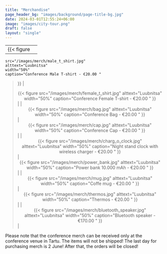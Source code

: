 ```yaml
---
title: "Merchandise"
page_header_bg: "images/background/page-title-bg.jpg"
date: 2024-03-01T12:55:24+06:00
image: "images/city-tour.png"
draft: false
layout: "single"
---
```




|                   |                                  |
|-----------------------|-----------------------------------------|
| <center> {{< figure
    src="/images/merch/male_t_shirt.jpg"
    alttext="Luubnitsa"
    width="50%"
    caption="Conference Male T-shirt - €20.00 "
>}} </center> | <center> {{< figure
    src="/images/merch/female_t_shirt.jpg"
    alttext="Luubnitsa"
    width="50%"
    caption="Conference Female T-shirt - €20.00 "
>}} </center> |
| <center> {{< figure
    src="/images/merch/bag.jpg"
    alttext="Luubnitsa"
    width="50%"
    caption="Conference Bag - €20.00 "
>}} </center> | <center> {{< figure
    src="/images/merch/cap.jpg"
    alttext="Luubnitsa"
    width="50%"
    caption="Conference Cap - €20.00 "
>}} </center> |
| <center> {{< figure
    src="/images/merch/charg_o_clock.jpg"
    alttext="Luubnitsa"
    width="50%"
    caption="Night stand clock with wireless charger - €20.00 "
>}} </center> | <center> {{< figure
    src="/images/merch/power_bank.jpg"
    alttext="Luubnitsa"
    width="50%"
    caption="Power bank 10.000 mAh - €20.00 "
>}} </center> |
| <center> {{< figure
    src="/images/merch/mug.jpg"
    alttext="Luubnitsa"
    width="50%"
    caption="Coffe mug - €20.00 "
>}} </center> | <center> {{< figure
    src="/images/merch/thermos.jpg"
    alttext="Luubnitsa"
    width="50%"
    caption="Thermos - €20.00 "
>}} </center> |
| <center> {{< figure
    src="/images/merch/bluetooth_speaker.jpg"
    alttext="Luubnitsa"
    width="50%"
    caption="Bluetooth speaker - €170.00 "
>}} </center></center> |


Please note that the conference merch can be received only at the conference venue in Tartu. The items will not be shipped!
The last day for purchasing merch is 2 June! After that, the orders will be closed!

<!--center>
    <a href=""
        class="btn btn-primary btn-lg"
        style="padding:15px;margin-top:30px;margin-bottom:30px;margin-right:5px;margin-left:5px">
    <span>Buy our merchandise</span></a>
</center-->